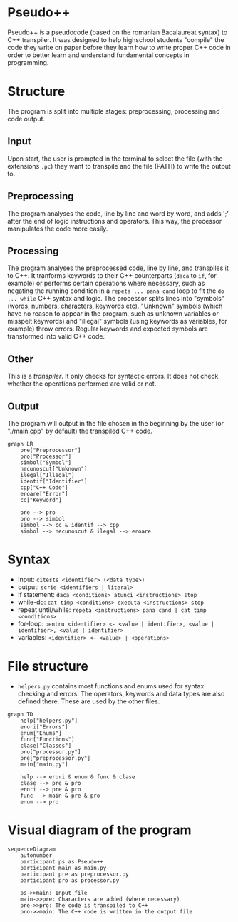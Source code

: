 
# Pseudo++

Pseudo++ is a pseudocode (based on the romanian Bacalaureat syntax) to C++ transpiler. It was designed to help highschool students "compile" the code they write on paper before they learn how to write proper C++ code in order to better learn and understand fundamental concepts in programming.

# Structure

The program is split into multiple stages: preprocessing, processing and code output.

## Input
Upon start, the user is prompted in the terminal to select the file (with the extensions `.pc`) they want to transpile and the file (PATH) to write the output to.

## Preprocessing
The program analyses the code, line by line and word by word, and adds ';' after the end of logic instructions and operators. This way, the processor manipulates the code more easily.

## Processing
The program analyses the preprocessed code, line by line, and transpiles it to C++. It tranforms keywords to their C++ counterparts (`daca` to `if`, for example) or performs certain operations where necessary, such as negating the running condition in a `repeta ... pana cand` loop to fit the `do ... while` C++ syntax and logic.
The processor splits lines into "symbols" (words, numbers, characters, keywords etc). "Unknown" symbols (which have no reason to appear in the program, such as unknown variables or misspelt keywords) and "illegal" symbols (using keywords as variables, for example) throw errors. Regular keywords and expected symbols are transformed into valid C++ code.

## Other
This is a _transpiler_. It only checks for syntactic errors. It does not check whether the operations performed are valid or not.

## Output
The program will output in the file chosen in the beginning by the user (or "./main.cpp" by default) the transpiled C++ code.

```mermaid
graph LR
    pre["Preprocessor"]
    pro["Processor"]
    simbol["Symbol"]
    necunoscut["Unknown"]
    ilegal["Illegal"]
    identif["Identifier"]
    cpp["C++ Code"]
    eroare["Error"]
    cc["Keyword"]

    pre --> pro
    pro --> simbol
    simbol --> cc & identif --> cpp
    simbol --> necunoscut & ilegal --> eroare
```

# Syntax

* input: `citeste <identifier> (<data type>)`
* output: `scrie <identifiers | literal>`
* if statement: `daca <conditions> atunci <instructions> stop`
* while-do: `cat timp <conditions> executa <instructions> stop`
* repeat until/while: `repeta <instructions> pana cand | cat timp <conditions>`
* for-loop: `pentru <identifier> <- <value | identifier>, <value | identifier>, <value | identifier>`
* variables: `<identifier> <- <value> | <operations>`

# File structure
* `helpers.py` contains most functions and enums used for syntax checking and errors. The operators, keywords and data types are also defined there. These are used by the other files.

```mermaid
graph TD
    help["helpers.py"]
    erori["Errors"]
    enum["Enums"]
    func["Functions"]
    clase["Classes"]
    pro["processor.py"]
    pre["preprocessor.py"]
    main["main.py"]
    
    help --> erori & enum & func & clase
    clase --> pre & pro
    erori --> pre & pro
    func --> main & pre & pro
    enum --> pro
```

# Visual diagram of the program

```mermaid
sequenceDiagram
    autonumber
    participant ps as Pseudo++
    participant main as main.py
    participant pre as preprocessor.py
    participant pro as processor.py
    
    ps->>main: Input file
    main->>pre: Characters are added (where necessary)
    pre->>pro: The code is transpiled to C++
    pro->>main: The C++ code is written in the output file
```
